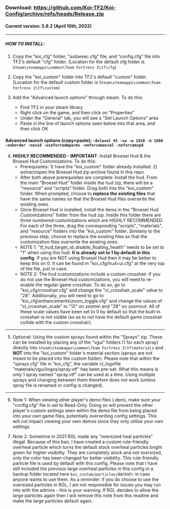 ### Download: https://github.com/Koi-TF2/Koi-Config/archive/refs/heads/Release.zip

#### Current version: 5.8.2 (April 10th, 2022)

_____________

##### HOW TO INSTALL:
1. Copy the "koi_cfg" folder, "autoexec.cfg" file, and "config.cfg" file into TF2's default "cfg" folder. (Location for the default cfg folder is `Steam\steamapps\common\Team Fortress 2\tf\cfg`)

2. Copy the "koi_custom" folder into TF2's default "custom" folder. (Location for the default custom folder is `Steam\steamapps\common\Team Fortress 2\tf\custom`)

3. Add the "Advanced launch options" through steam. To do this: 
   - Find TF2 in your steam library
   - Right click on the game, and then click on "Properties"
   - Under the "General" tab, you will see a "Set Launch Options" area
   - Paste in the line of launch options seen below into that area, and then click OK
  
  #### Advanced launch options (copy+paste): `-dxlevel 95 -sw -w 1920 -h 1080 -noborder -novid -useforcedmparms -noforcemaccel -noforcemspd`
  

4. **HIGHLY RECOMMENDED - IMPORTANT**: Install Broesel Hud & the Broesel Hud Customizations. To do this:
   - Prerequisites: 1) have the "koi_custom" folder already installed. 2) extract/open the Broesel Hud zip archive found in this repo.
   - After both above prerequisites are complete: Install the hud. From the main "Broesel Hud" folder inside the hud zip, there will be a "resource" and "scripts" folder. Drag both into the "koi_custom" folder. When prompted, choose to **replace the existing files** that have the same names so that the Broesel Hud files overwrite the existing ones.
   - Once Broesel Hud is installed, install the items in the "Broesel Hud Customizations" folder from the hud zip. Inside this folder there are three numbered customizations which are HIGHLY RECOMMENDED. For each of the three, drag the cooresponding "scripts", "materials", and "resource" folders into the "koi_custom" folder. Similarly to the previous step, choose to replace the existing files so that the customization files overwrite the existing ones.
   - NOTE 1: "tf_hud_target_id_disable_floating_health" needs to be set to "1" when using this hud. **It is already set to 1 by default in this config**. If you are NOT using Broesel Hud then it may be better to keep this on 0. It can be found in "koi_cfg/hud+ui.cfg" at the very top of the file, just in case.
   - NOTE 2: The hud customizations include a custom crosshair. If you do not use the Broesel Hud customizations, you will need to re-enable the regular game crosshair. To do so, go to "koi_cfg/crosshair.cfg" and change the "cl_crosshair_scale" value to "28". Additionally, you will need to go to "koi_cfg\enhancements\zoom_toggle.cfg" and change the values of "cl_crosshair_scale" to "12" on zoomin and "28" on zoomout. All of these scale values have been set to 0 by default so that the built-in crosshair is not visible (so as to not have the default game crosshair collide with the custom crosshair).

_____________

5. Optional: Using the custom sprays found within the "Sprays" zip. These can be installed by placing any of the "vgui" folders (1 for each spray) directly into `Steam\steamapps\common\Team Fortress 2\tf\materials` and **NOT** into the "koi_custom" folder's material section (sprays are not meant to be placed into the custom folder). Please note that within the "sprays.cfg" file in "koi_cfg", the variable cl_logofile "materials/vgui/logos/spray.vtf" has been pre-set. What this means is only 1 spray named "spray.vtf" can be used at a time. Using multiple sprays and changing between them therefore does not work (unless spray file is renamed or config is changed).

_____________

6. Note 1: When viewing other player's demo files (.dem), make sure your "config.cfg" file is set to Read-Only. Doing so will prevent the other player's custom settings seen within the demo file from being placed into your own game files, potentially overwriting config settings. This will not impact viewing your own demos since they only utilize your own settings.

7. Note 2: Sometime in 2021 RGL made any "oversized heal particles" illegal. Because of this ban, I have created a custom rule-friendly overheal particle which turns the default stock overheal particles bright green for higher visibility. They are completely stock and not oversized, only the color has been changed for better visibility. This rule-friendly particle file is used by default with this config. Please note that I have still included the previous large overheal particles in this config in a backup folder located here `koi_custom/particles/BACKUP/` in case anyone wants to use them. As a reminder: if you do choose to use the oversized particles in RGL, I am not responsible for issues you may run into with the admins - this is your warning. If RGL decides to allow the large particles again then I will remove this note from this readme and make the large particles default again.
